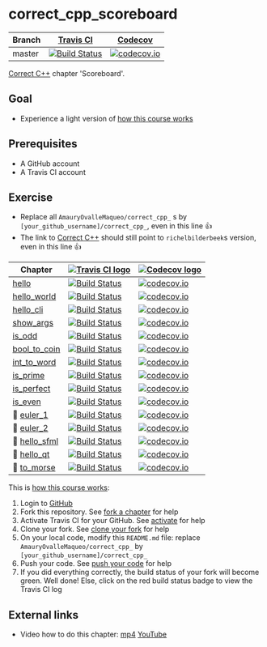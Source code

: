 # correct_cpp_scoreboard

Branch|[Travis CI](https://travis-ci.org)|[Codecov](https://www.codecov.io)
---|---|---
master|[![Build Status](https://travis-ci.org/AmauryOvalleMaqueo/correct_cpp_scoreboard.svg?branch=master)](https://travis-ci.org/AmauryOvalleMaqueo/correct_cpp_scoreboard)|[![codecov.io](https://codecov.io/github/AmauryOvalleMaqueo/correct_cpp_scoreboard/coverage.svg?branch=master)](https://codecov.io/github/AmauryOvalleMaqueo/correct_cpp_scoreboard/branch/master)

[Correct C++](https://github.com/richelbilderbeek/correct_cpp) chapter 'Scoreboard'.

## Goal

 * Experience a light version of [how this course works](https://github.com/richelbilderbeek/correct_cpp/blob/master/doc/how_this_course_works.md)

## Prerequisites

 * A GitHub account
 * A Travis CI account

## Exercise

 * Replace all `AmauryOvalleMaqueo/correct_cpp_` s by `[your_github_username]/correct_cpp_`, even in this line :+1:
 * The link to [Correct C++](https://github.com/richelbilderbeek/correct_cpp) should still point to `richelbilderbeek`s version, even in this line :+1:

Chapter|[![Travis CI logo](TravisCI.png)](https://travis-ci.org)|[![Codecov logo](Codecov.png)](https://www.codecov.io)
---|---|---
[hello](https://github.com/AmauryOvalleMaqueo/correct_cpp_hello)|[![Build Status](https://travis-ci.org/AmauryOvalleMaqueo/correct_cpp_hello.svg?branch=master)](https://travis-ci.org/AmauryOvalleMaqueo/correct_cpp_hello) | [![codecov.io](https://codecov.io/github/AmauryOvalleMaqueo/correct_cpp_hello/coverage.svg?branch=master)](https://codecov.io/github/AmauryOvalleMaqueo/correct_cpp_hello?branch=master)
[hello_world](https://github.com/AmauryOvalleMaqueo/correct_cpp_hello_world)|[![Build Status](https://travis-ci.org/AmauryOvalleMaqueo/correct_cpp_hello_world.svg?branch=master)](https://travis-ci.org/AmauryOvalleMaqueo/correct_cpp_hello_world) | [![codecov.io](https://codecov.io/github/AmauryOvalleMaqueo/correct_cpp_hello_world/coverage.svg?branch=master)](https://codecov.io/github/AmauryOvalleMaqueo/correct_cpp_hello_world?branch=master)
[hello_cli](https://github.com/AmauryOvalleMaqueo/correct_cpp_hello_cli)|[![Build Status](https://travis-ci.org/AmauryOvalleMaqueo/correct_cpp_hello_cli.svg?branch=master)](https://travis-ci.org/AmauryOvalleMaqueo/correct_cpp_hello_cli) | [![codecov.io](https://codecov.io/github/AmauryOvalleMaqueo/correct_cpp_hello_cli/coverage.svg?branch=master)](https://codecov.io/github/AmauryOvalleMaqueo/correct_cpp_hello_cli?branch=master)
[show_args](https://github.com/AmauryOvalleMaqueo/correct_cpp_show_args)|[![Build Status](https://travis-ci.org/AmauryOvalleMaqueo/correct_cpp_show_args.svg?branch=master)](https://travis-ci.org/AmauryOvalleMaqueo/correct_cpp_show_args) | [![codecov.io](https://codecov.io/github/AmauryOvalleMaqueo/correct_cpp_show_args/coverage.svg?branch=master)](https://codecov.io/github/AmauryOvalleMaqueo/correct_cpp_show_args?branch=master)
[is_odd](https://github.com/AmauryOvalleMaqueo/correct_cpp_is_odd)|[![Build Status](https://travis-ci.org/AmauryOvalleMaqueo/correct_cpp_is_odd.svg?branch=master)](https://travis-ci.org/AmauryOvalleMaqueo/correct_cpp_is_odd) | [![codecov.io](https://codecov.io/github/AmauryOvalleMaqueo/correct_cpp_is_odd/coverage.svg?branch=master)](https://codecov.io/github/AmauryOvalleMaqueo/correct_cpp_is_odd?branch=master)
[bool_to_coin](https://github.com/AmauryOvalleMaqueo/correct_cpp_bool_to_coin)|[![Build Status](https://travis-ci.org/AmauryOvalleMaqueo/correct_cpp_bool_to_coin.svg?branch=master)](https://travis-ci.org/AmauryOvalleMaqueo/correct_cpp_bool_to_coin) | [![codecov.io](https://codecov.io/github/AmauryOvalleMaqueo/correct_cpp_bool_to_coin/coverage.svg?branch=master)](https://codecov.io/github/AmauryOvalleMaqueo/correct_cpp_bool_to_coin?branch=master)
[int_to_word](https://github.com/AmauryOvalleMaqueo/correct_cpp_int_to_word)|[![Build Status](https://travis-ci.org/AmauryOvalleMaqueo/correct_cpp_int_to_word.svg?branch=master)](https://travis-ci.org/AmauryOvalleMaqueo/correct_cpp_int_to_word) | [![codecov.io](https://codecov.io/github/AmauryOvalleMaqueo/correct_cpp_int_to_word/coverage.svg?branch=master)](https://codecov.io/github/AmauryOvalleMaqueo/correct_cpp_int_to_word?branch=master)
[is_prime](https://github.com/AmauryOvalleMaqueo/correct_cpp_is_prime)|[![Build Status](https://travis-ci.org/AmauryOvalleMaqueo/correct_cpp_is_prime.svg?branch=master)](https://travis-ci.org/AmauryOvalleMaqueo/correct_cpp_is_prime) | [![codecov.io](https://codecov.io/github/AmauryOvalleMaqueo/correct_cpp_is_prime/coverage.svg?branch=master)](https://codecov.io/github/AmauryOvalleMaqueo/correct_cpp_is_prime?branch=master)
[is_perfect](https://github.com/AmauryOvalleMaqueo/correct_cpp_is_perfect)|[![Build Status](https://travis-ci.org/AmauryOvalleMaqueo/correct_cpp_is_perfect.svg?branch=master)](https://travis-ci.org/AmauryOvalleMaqueo/correct_cpp_is_perfect) | [![codecov.io](https://codecov.io/github/AmauryOvalleMaqueo/correct_cpp_is_perfect/coverage.svg?branch=master)](https://codecov.io/github/AmauryOvalleMaqueo/correct_cpp_is_perfect?branch=master)
[is_even](https://github.com/AmauryOvalleMaqueo/correct_cpp_is_even)|[![Build Status](https://travis-ci.org/AmauryOvalleMaqueo/correct_cpp_is_even.svg?branch=master)](https://travis-ci.org/AmauryOvalleMaqueo/correct_cpp_is_even) | [![codecov.io](https://codecov.io/github/AmauryOvalleMaqueo/correct_cpp_is_even/coverage.svg?branch=master)](https://codecov.io/github/AmauryOvalleMaqueo/correct_cpp_is_even?branch=master)
:construction: [euler_1](https://github.com/AmauryOvalleMaqueo/correct_cpp_euler_1)|[![Build Status](https://travis-ci.org/AmauryOvalleMaqueo/correct_cpp_euler_1.svg?branch=master)](https://travis-ci.org/AmauryOvalleMaqueo/correct_cpp_euler_1) | [![codecov.io](https://codecov.io/github/AmauryOvalleMaqueo/correct_cpp_euler_1/coverage.svg?branch=master)](https://codecov.io/github/AmauryOvalleMaqueo/correct_cpp_euler_1?branch=master)
:construction: [euler_2](https://github.com/AmauryOvalleMaqueo/correct_cpp_euler_2)|[![Build Status](https://travis-ci.org/AmauryOvalleMaqueo/correct_cpp_euler_2.svg?branch=master)](https://travis-ci.org/AmauryOvalleMaqueo/correct_cpp_euler_2) | [![codecov.io](https://codecov.io/github/AmauryOvalleMaqueo/correct_cpp_euler_2/coverage.svg?branch=master)](https://codecov.io/github/AmauryOvalleMaqueo/correct_cpp_euler_2?branch=master)
:construction: [hello_sfml](https://github.com/AmauryOvalleMaqueo/correct_cpp_hello_sfml)|[![Build Status](https://travis-ci.org/AmauryOvalleMaqueo/correct_cpp_hello_sfml.svg?branch=master)](https://travis-ci.org/AmauryOvalleMaqueo/correct_cpp_hello_sfml) | [![codecov.io](https://codecov.io/github/AmauryOvalleMaqueo/correct_cpp_hello_sfml/coverage.svg?branch=master)](https://codecov.io/github/AmauryOvalleMaqueo/correct_cpp_hello_sfml?branch=master)
:construction: [hello_qt](https://github.com/AmauryOvalleMaqueo/correct_cpp_hello_qt)|[![Build Status](https://travis-ci.org/AmauryOvalleMaqueo/correct_cpp_hello_qt.svg?branch=master)](https://travis-ci.org/AmauryOvalleMaqueo/correct_cpp_hello_qt) | [![codecov.io](https://codecov.io/github/AmauryOvalleMaqueo/correct_cpp_hello_qt/coverage.svg?branch=master)](https://codecov.io/github/AmauryOvalleMaqueo/correct_cpp_hello_qt?branch=master)
:construction: [to_morse](https://github.com/AmauryOvalleMaqueo/correct_cpp_to_morse)|[![Build Status](https://travis-ci.org/AmauryOvalleMaqueo/correct_cpp_to_morse.svg?branch=master)](https://travis-ci.org/AmauryOvalleMaqueo/correct_cpp_to_morse) | [![codecov.io](https://codecov.io/github/AmauryOvalleMaqueo/correct_cpp_to_morse/coverage.svg?branch=master)](https://codecov.io/github/AmauryOvalleMaqueo/correct_cpp_to_morse?branch=master)

This is [how this course works](https://github.com/richelbilderbeek/correct_cpp/blob/master/doc/how_this_course_works.md):

  1. Login to [GitHub](https://github.com/)
  2. Fork this repository. See [fork a chapter](https://github.com/richelbilderbeek/correct_cpp/blob/master/doc/fork_a_chapter.md) for help
  3. Activate Travis CI for your GitHub. See [activate](https://github.com/richelbilderbeek/correct_cpp/blob/master/doc/activate.md) for help 
  4. Clone your fork. See [clone your fork](https://github.com/richelbilderbeek/correct_cpp/blob/master/doc/clone_your_fork.md) for help
  5. On your local code, modify this `README.md` file: replace `AmauryOvalleMaqueo/correct_cpp_` by `[your_github_username]/correct_cpp_`
  6. Push your code. See [push your code](https://github.com/richelbilderbeek/correct_cpp/blob/master/doc/push_your_code.md) for help
  7. If you did everything correctly, the build status of your fork will become green. Well done! Else, click on the red build status badge to view the Travis CI log

## External links

 * Video how to do this chapter: [mp4](http://www.richelbilderbeek.nl/correct_cpp_scoreboard.mp4) [YouTube](https://youtu.be/QABP8qEeM9o)

